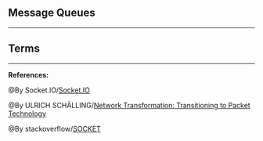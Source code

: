 ## **Message Queues**


-----------------------------------------------

## **Terms**


-----------------------------------------------

**References:**

@By Socket.IO/[Socket.IO](https://socket.io/docs/v3/emitting-events/) 

@By ULRICH SCHÄLLING/[Network Transformation: Transitioning to Packet Technology](https://fntsoftware.com/blog/network-transformation-transitioning-to-packet-technology/)

@By stackoverflow/[SOCKET](https://stackoverflow.com/questions/11129212/tcp-can-two-different-sockets-share-a-port)
